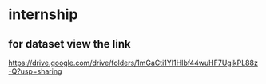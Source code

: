 # internship
## for dataset view the link
https://drive.google.com/drive/folders/1mGaCti1YI1HIbf44wuHF7UgikPL88z-Q?usp=sharing
